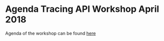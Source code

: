 # Agenda Tracing API Workshop April 2018

Agenda of the workshop can be found [here](https://docs.google.com/document/d/1X3_eaQIXyLm8lf5jgLFCuJ-chbeP0ck_m5qfhaaKeOQ/edit#)
